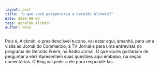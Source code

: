 ```yaml
---
layout: post
title: "O que você perguntaria a Geraldo Alckmin?"
date: 2006-08-03
tags: geraldo Alckmin
author: None
---
```

Pois é, Alckmin, o presidenciável tucano, vai estar aqui, amanhã, para uma visita ao Jornal do Commercio, à TV Jornal e para uma entrevista no programa de Geraldo Freire, na Rádio Jornal.
O que vocês gostariam de perguntar a ele? 
Apresentem suas questões aqui embaixo, na seção comentários.
O Blog vai pedir a ele para respondê-las. 